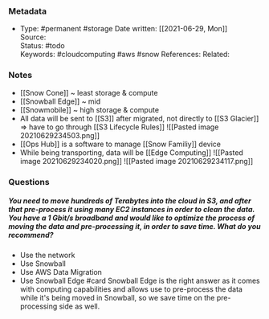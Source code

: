 ### Metadata

-  Type: #permanent #storage
    Date written: [[2021-06-29, Mon]]  
    Source:  
    Status: #todo  
    Keywords:  #cloudcomputing #aws #snow
	References: 
	Related:
	
### Notes
- [[Snow Cone]] ~ least storage & compute
- [[Snowball Edge]] ~ mid 
- [[Snowmobile]] ~ high storage & compute
- All data will be sent to [[S3]] after migrated, not directly to [[S3 Glacier]] => have to go through [[S3 Lifecycle Rules]]
![[Pasted image 20210629234503.png]]
- [[Ops Hub]] is a software to manage [[Snow Familiy]] device
- While being transporting, data will be [[Edge Computing]]
![[Pasted image 20210629234020.png]]
![[Pasted image 20210629234117.png]]

### Questions

##### You need to move hundreds of Terabytes into the cloud in S3, and after that pre-process it using many EC2 instances in order to clean the data. You have a 1 Gbit/s broadband and would like to optimize the process of moving the data and pre-processing it, in order to save time. What do you recommend?
- Use the network
- Use Snowball
- Use AWS Data Migration
- Use Snowball Edge
#card 
Snowball Edge is the right answer as it comes with computing capabilities and allows use to pre-process the data while it's being moved in Snowball, so we save time on the pre-processing side as well.
